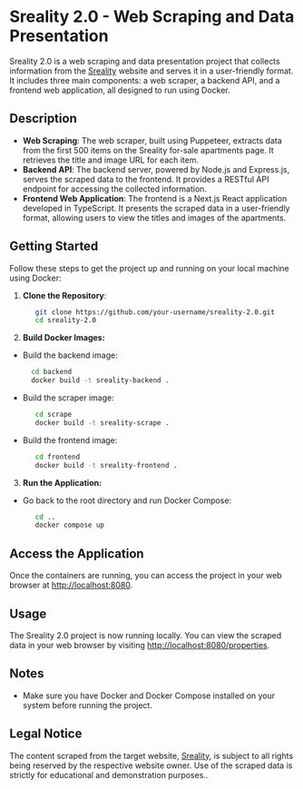 # Sreality 2.0 - Web Scraping and Data Presentation
Sreality 2.0 is a web scraping and data presentation project that collects information from the [Sreality](https://www.sreality.cz/en/search/for-sale/apartments) website and serves it in a user-friendly format. It includes three main components: a web scraper, a backend API, and a frontend web application, all designed to run using Docker.
## Description
- **Web Scraping**: The web scraper, built using Puppeteer, extracts data from the first 500 items on the Sreality for-sale apartments page. It retrieves the title and image URL for each item.
- **Backend API**: The backend server, powered by Node.js and Express.js, serves the scraped data to the frontend. It provides a RESTful API endpoint for accessing the collected information.
- **Frontend Web Application**: The frontend is a Next.js React application developed in TypeScript. It presents the scraped data in a user-friendly format, allowing users to view the titles and images of the apartments.
## Getting Started

Follow these steps to get the project up and running on your local machine using Docker:

1. **Clone the Repository**:

   ```bash
      git clone https://github.com/your-username/sreality-2.0.git
      cd sreality-2.0
   ```
2. **Build Docker Images:**
- Build the backend image:
  ```bash
    cd backend
    docker build -t sreality-backend .
  ```
- Build the scraper image:
   ```bash
      cd scrape
      docker build -t sreality-scrape .
   ```
- Build the frontend image:
   ```bash
      cd frontend
      docker build -t sreality-frontend .
   ```
3. **Run the Application:**
- Go back to the root directory and run Docker Compose:
  ```bash
     cd ..
     docker compose up
  ```
## Access the Application

Once the containers are running, you can access the project in your web browser at [http://localhost:8080](http://localhost:8080).

## Usage

The Sreality 2.0 project is now running locally. You can view the scraped data in your web browser by visiting [http://localhost:8080/properties](http://localhost:8080/properties).

## Notes

- Make sure you have Docker and Docker Compose installed on your system before running the project.

## Legal Notice

The content scraped from the target website, [Sreality](https://www.sreality.cz/en/search/for-sale/apartments), is subject to all rights being reserved by the respective website owner. Use of the scraped data is strictly for educational and demonstration purposes..
